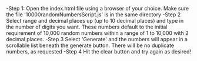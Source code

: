-Step 1:
    Open the index.html file using a browser of your choice. Make sure the file '10000randomNumbersScript.js' is in the same directory
-Step 2 
    Select range and decimal places up (up to 10 decimal places) and type in the number of digits you want. These numbers default to the initial requirement of 10,000 random numbers within a range of 1 to 10,000 with 2 decimal places.
-Step 3 
    Select 'Generate' and the numbers will appear in a scrollable list beneath the generate button. There will be no duplicate numbers, as requested
-Step 4
    Hit the clear button and try again as desired!

